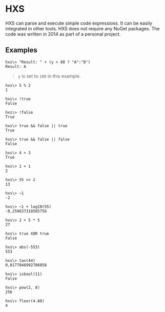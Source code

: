 # HXS
HXS can parse and execute  simple code expressions. It can be easily integrated in other tools. HXS does not require any NuGet packages. The code was written in 2014 as part of a personal project.

## Examples
```
hxs\> "Result: " + (y > 88 ? "A":"B")
Result: A
```
> `y` is set to `100` in this example.

```
hxs\> 5 % 2
1
```
```
hxs\> !true
False
```
```
hxs\> !false
True
```
```
hxs\> true && false || true
True
```
```
hxs\> true && false || false
False
```
```
hxs\> 4 > 3
True
```
```
hxs\> 1 + 1
2
```
```
hxs\> 55 >> 2
13
```
```
hxs\> ~1
-2
```
```
hxs\> ~1 + log10(55)
-0,259637310505756
```
```
hxs\> 2 + 5 * 5
27
```
```
hxs\> true XOR true
False
```
```
hxs\> abs(-553)
553
```
```
hxs\> tan(44)
0,0177046992786858
```
```
hxs\> isbool(11)
False
```
```
hxs\> pow(2, 8)
256
```
```
hxs\> floor(4.88)
4
```